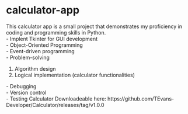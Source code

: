 # calculator-app
 This calculator app is a small project that demonstrates my proficiency in coding and programming skills in Python. 
   </br>- Implent Tkinter for GUI development
   </br>- Object-Oriented Programming
   </br>- Event-driven programming
   </br>- Problem-solving
   <ol>
    <li>Algorithm design</li>
    <li>Logical implementation (calculator functionalities)</li>
   </ol>
   - Debugging 
   </br>- Version control
   </br>- Testing
 Calculator Downloadeable here: https://github.com/TEvans-Developer/Calculator/releases/tag/v1.0.0
